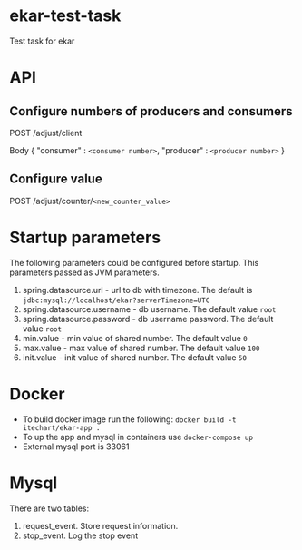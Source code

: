 # ekar-test-task
Test task for ekar

# API
## Configure numbers of producers and consumers
POST /adjust/client

Body
{
  "consumer" : `<consumer number>`,
  "producer" : `<producer number>`
}

## Configure value
POST /adjust/counter/`<new_counter_value>`


# Startup parameters

The following parameters could be configured before startup. This parameters passed as JVM parameters.
1. spring.datasource.url - url to db with timezone. The default is `jdbc:mysql://localhost/ekar?serverTimezone=UTC`
2. spring.datasource.username - db username. The default value `root`
3. spring.datasource.password - db username password. The default value `root`
4. min.value - min value of shared number. The default value `0`
5. max.value - max value of shared number. The default value `100`
5. init.value - init value of shared number. The default value `50`

# Docker

- To build docker image run the following: `docker build -t itechart/ekar-app .`
- To up the app and mysql in containers use `docker-compose up`
- External mysql port is 33061

# Mysql

There are two tables:
 1. request_event. Store request information.
 2. stop_event. Log the stop event  
